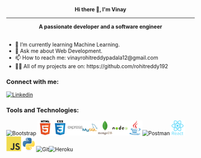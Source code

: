 <div align = "center"> <strong> Hi there 👋, I'm Vinay </strong> </div>
<hr>
<div align = "center"> <strong> A passionate developer and a software engineer </strong> </div>
<br>
<div>
  <ul>
    <li>🔭 I’m currently learning Machine Learning.</li>
    <li>💬 Ask me about Web Development.</li>
    <li>📫 How to reach me: vinayrohitreddypadala12@gmail.com</li>
    <li>👨‍💻 All of my projects are on: https://github.com/rohitreddy192</li>
  </ul>
</div>

### Connect with me:
<a href="https://www.linkedin.com/in/vinaypadala12/"><img src="https://upload.wikimedia.org/wikipedia/commons/thumb/c/ca/LinkedIn_logo_initials.png/640px-LinkedIn_logo_initials.png" alt="Linkedin" style="width: 30px; height: 30px;"></a>

### Tools and Technologies:
<img src = "https://getbootstrap.com/docs/5.3/assets/brand/bootstrap-logo-shadow.png" alt="Bootstrap" style="width: 40px; height: 40px;"> <img src = "https://raw.githubusercontent.com/devicons/devicon/master/icons/html5/html5-original-wordmark.svg" alt="HTML" style="width: 40px; height: 40px;"><img src = "https://raw.githubusercontent.com/devicons/devicon/master/icons/css3/css3-original-wordmark.svg" alt="CSS" style="width: 40px; height: 40px;"><img src = "https://raw.githubusercontent.com/devicons/devicon/master/icons/express/express-original-wordmark.svg" alt="Express" style="width: 40px; height: 40px;"><img src = "https://raw.githubusercontent.com/devicons/devicon/master/icons/mysql/mysql-original-wordmark.svg" alt="MySQL" style="width: 40px; height: 40px;"><img src = "https://raw.githubusercontent.com/devicons/devicon/master/icons/mongodb/mongodb-original-wordmark.svg" alt="MongoDB" style="width: 40px; height: 40px;"><img src = "https://raw.githubusercontent.com/devicons/devicon/master/icons/nodejs/nodejs-original-wordmark.svg" alt="Node" style="width: 40px; height: 40px;"><img src = "https://raw.githubusercontent.com/devicons/devicon/master/icons/java/java-original.svg" alt="Java" style="width: 40px; height: 40px;"><img src = "https://camo.githubusercontent.com/93b32389bf746009ca2370de7fe06c3b5146f4c99d99df65994f9ced0ba41685/68747470733a2f2f7777772e766563746f726c6f676f2e7a6f6e652f6c6f676f732f676574706f73746d616e2f676574706f73746d616e2d69636f6e2e737667" alt="Postman" style="width: 40px; height: 40px;"><img src = "https://raw.githubusercontent.com/devicons/devicon/master/icons/react/react-original-wordmark.svg" alt="React" style="width: 40px; height: 40px;"><img src = "https://raw.githubusercontent.com/devicons/devicon/master/icons/javascript/javascript-original.svg" alt="JavaScript" style="width: 40px; height: 40px;"><img src = "https://raw.githubusercontent.com/devicons/devicon/master/icons/python/python-original.svg" alt="Python" style="width: 40px; height: 40px;"><img src = "https://camo.githubusercontent.com/fbfcb9e3dc648adc93bef37c718db16c52f617ad055a26de6dc3c21865c3321d/68747470733a2f2f7777772e766563746f726c6f676f2e7a6f6e652f6c6f676f732f6769742d73636d2f6769742d73636d2d69636f6e2e737667" alt="Git" style="width: 40px; height: 40px;"><img src = "https://camo.githubusercontent.com/df12cb598044a3f38efc1f45e3580558c324cf8789b79487125044eeebcc4dee/68747470733a2f2f7777772e766563746f726c6f676f2e7a6f6e652f6c6f676f732f6865726f6b752f6865726f6b752d69636f6e2e737667" alt="Heroku" style="width: 40px; height: 40px;">


<!--
**rohitreddy192/rohitreddy192** is a ✨ _special_ ✨ repository because its `README.md` (this file) appears on your GitHub profile.

Here are some ideas to get you started:

- 🔭 I’m currently working on 
- 🌱 I’m currently learning ...
- 👯 I’m looking to collaborate on ...
- 🤔 I’m looking for help with ...
- 💬 Ask me about ...
- 📫 How to reach me: ...
- 😄 Pronouns: ...
- ⚡ Fun fact: ...
-->
